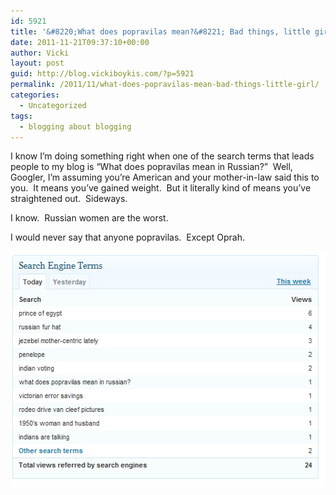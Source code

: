 ```yaml
---
id: 5921
title: '&#8220;What does popravilas mean?&#8221; Bad things, little girl.'
date: 2011-11-21T09:37:10+00:00
author: Vicki
layout: post
guid: http://blog.vickiboykis.com/?p=5921
permalink: /2011/11/what-does-popravilas-mean-bad-things-little-girl/
categories:
  - Uncategorized
tags:
  - blogging about blogging
---
```

I know I&#8217;m doing something right when one of the search terms that leads people to my blog is &#8220;What does popravilas mean in Russian?&#8221;  Well, Googler, I&#8217;m assuming you&#8217;re American and your mother-in-law said this to you.  It means you&#8217;ve gained weight.  But it literally kind of means you&#8217;ve straightened out.  Sideways.

I know.  Russian women are the worst.

I would never say that anyone popravilas.  Except Oprah.

[<img class="aligncenter size-full wp-image-5922" title="capture1" src="https://raw.githubusercontent.com/veekaybee/wlb/gh-pages/assets/images/2011/11/capture1.png" alt="" width="535" height="377" />](https://raw.githubusercontent.com/veekaybee/wlb/gh-pages/assets/images/2011/11/capture1.png)

&nbsp;